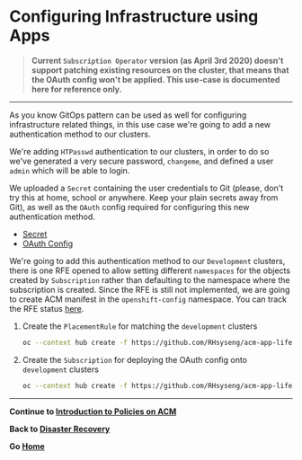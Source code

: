 # Configuring Infrastructure using Apps

> **Current `Subscription Operator` version (as April 3rd 2020) doesn't support patching existing resources on the cluster, that means that the OAuth config won't be applied. This use-case is documented here for reference only.**

---

As you know GitOps pattern can be used as well for configuring infrastructure related things, in this use case we're going to add a new authentication method to our clusters.

We're adding `HTPasswd` authentication to our clusters, in order to do so we've generated a very secure password, `changeme`, and defined a user `admin` which will be able to login.

We uploaded a `Secret` containing the user credentials to Git (please, don't try this at home, school or anywhere. Keep your plain secrets away from Git), as well as the `OAuth` config required
for configuring this new authentication method.

* [Secret](https://github.com/RHsyseng/acm-app-lifecycle-policies-lab/blob/infra/authentication/htpass-credentials.yaml)
* [OAuth Config](https://github.com/RHsyseng/acm-app-lifecycle-policies-lab/blob/infra/authentication/htpasswd-oauth-config.yaml)

We're going to add this authentication method to our `Development` clusters, there is one RFE opened to allow setting different `namespaces` for the objects created by `Subscription` rather than defaulting to
the namespace where the subscription is created. Since the RFE is still not implemented, we are going to create ACM manifest in the `openshift-config` namespace. You can track the RFE status [here](https://github.com/open-cluster-management/backlog/issues/1295).

1. Create the `PlacementRule` for matching the `development` clusters

    ~~~sh
    oc --context hub create -f https://github.com/RHsyseng/acm-app-lifecycle-policies-lab/raw/master/acm-manifests/infra-gitops/00_placement_rule-dev.yaml
    ~~~
2. Create the `Subscription` for deploying the OAuth config onto `development` clusters

    ~~~sh
    oc --context hub create -f https://github.com/RHsyseng/acm-app-lifecycle-policies-lab/raw/master/acm-manifests/infra-gitops/01_subscription-oauth-htpasswd-config-dev.yaml
    ~~~

---

**Continue to [Introduction to Policies on ACM](./06_introduction_to_policies.md)**

**Back to [Disaster Recovery](./04_disaster_recovery.md)** 

**Go [Home](./README.md)**